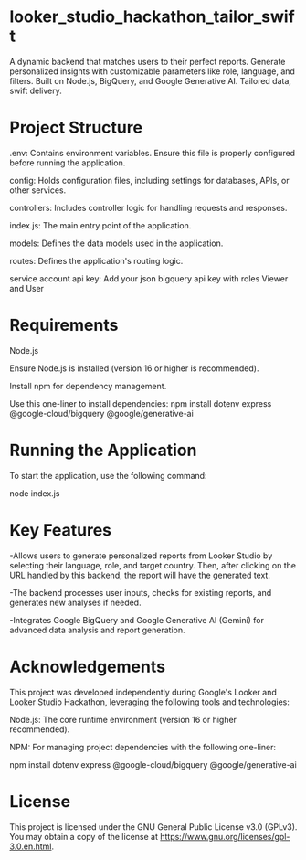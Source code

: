 # looker_studio_hackathon_tailor_swift
A dynamic backend that matches users to their perfect reports. Generate personalized insights with customizable parameters like role, language, and filters. Built on Node.js, BigQuery, and Google Generative AI. Tailored data, swift delivery.

# Project Structure

.env: Contains environment variables. Ensure this file is properly configured before running the application.

config: Holds configuration files, including settings for databases, APIs, or other services.

controllers: Includes controller logic for handling requests and responses.

index.js: The main entry point of the application.

models: Defines the data models used in the application.

routes: Defines the application's routing logic.

service account api key: Add your json bigquery api key with roles Viewer and User

 # Requirements

Node.js

Ensure Node.js is installed (version 16 or higher is recommended).

Install npm for dependency management.

Use this one-liner to install dependencies: npm install dotenv express  @google-cloud/bigquery @google/generative-ai

# Running the Application

To start the application, use the following command:

node index.js

# Key Features

  -Allows users to generate personalized reports from Looker Studio by selecting their language, role, and target country. Then, after clicking on the URL handled by this backend, the report will have the generated text.

  -The backend processes user inputs, checks for existing reports, and generates new analyses if needed.

  -Integrates Google BigQuery and Google Generative AI (Gemini) for advanced data analysis and report generation.

# Acknowledgements
This project was developed independently during Google's Looker and Looker Studio Hackathon, leveraging the following tools and technologies:

Node.js: The core runtime environment (version 16 or higher recommended).

NPM: For managing project dependencies with the following one-liner:

npm install dotenv express @google-cloud/bigquery @google/generative-ai

# License

This project is licensed under the GNU General Public License v3.0 (GPLv3). You may obtain a copy of the license at https://www.gnu.org/licenses/gpl-3.0.en.html.

